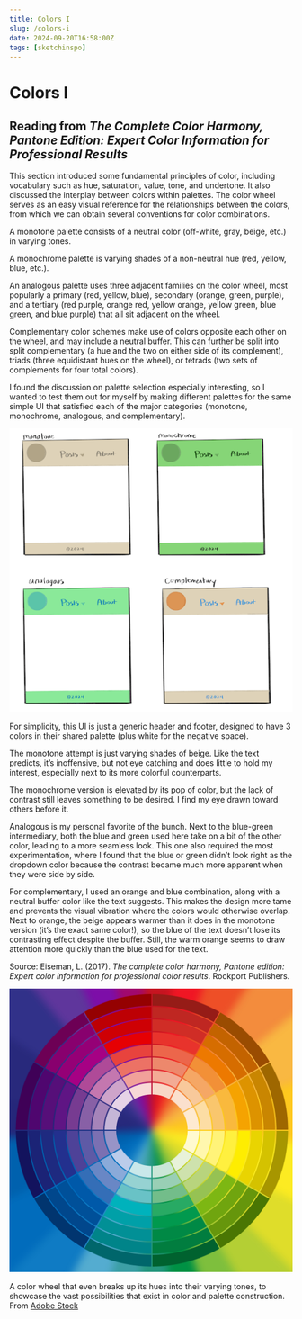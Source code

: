 ```yaml
---
title: Colors I
slug: /colors-i
date: 2024-09-20T16:58:00Z
tags: [sketchinspo]
---
```


# Colors I
## Reading from *The Complete Color Harmony, Pantone Edition: Expert Color Information for Professional Results*

This section introduced some fundamental principles of color, including vocabulary such as hue, saturation, value, tone, and undertone. It also discussed the interplay between colors within palettes. The color wheel serves as an easy visual reference for the relationships between the colors, from which we can obtain several conventions for color combinations. 

A monotone palette consists of a neutral color (off-white, gray, beige, etc.) in varying tones. 

A monochrome palette is varying shades of a non-neutral hue (red, yellow, blue, etc.). 

An analogous palette uses three adjacent families on the color wheel, most popularly a primary (red, yellow, blue), secondary (orange, green, purple), and a tertiary (red purple, orange red, yellow orange, yellow green, blue green, and blue purple) that all sit adjacent on the wheel. 

Complementary color schemes make use of colors opposite each other on the wheel, and may include a neutral buffer. This can further be split into split complementary (a hue and the two on either side of its complement), triads (three equidistant hues on the wheel), or tetrads (two sets of complements for four total colors).

I found the discussion on palette selection especially interesting, so I wanted to test them out for myself by making different palettes for the same simple UI that satisfied each of the major categories (monotone, monochrome, analogous, and complementary).

![A set of four clones of the same simple UI that have been given varying color palettes: one with varying tones of beige; one with varying tones of green; one with blue, green, and blue-green; and one that is beige, orange, and blue.](./images/colorsIsketches.png)

For simplicity, this UI is just a generic header and footer, designed to have 3 colors in their shared palette (plus white for the negative space).

The monotone attempt is just varying shades of beige. Like the text predicts, it’s inoffensive, but not eye catching and does little to hold my interest, especially next to its more colorful counterparts. 

The monochrome version is elevated by its pop of color, but the lack of contrast still leaves something to be desired. I find my eye drawn toward others before it.

Analogous is my personal favorite of the bunch. Next to the blue-green intermediary, both the blue and green used here take on a bit of the other color, leading to a more seamless look. This one also required the most experimentation, where I found that the blue or green didn’t look right as the dropdown color because the contrast became much more apparent when they were side by side. 

For complementary, I used an orange and blue combination, along with a neutral buffer color like the text suggests. This makes the design more tame and prevents the visual vibration where the colors would otherwise overlap. Next to orange, the beige appears warmer than it does in the monotone version (it’s the exact same color!), so the blue of the text doesn’t lose its contrasting effect despite the buffer. Still, the warm orange seems to draw attention more quickly than the blue used for the text.

Source: Eiseman, L. (2017). *The complete color harmony, Pantone edition: Expert color information for professional color results*. Rockport Publishers.

![A graphic showing the color wheel.](./images/colorsI.jpeg)

A color wheel that even breaks up its hues into their varying tones, to showcase the vast possibilities that exist in color and palette construction. From [Adobe Stock](https://stock.adobe.com/search?filters%5Bcontent_type%3Aphoto%5D=1&filters%5Bcontent_type%3Aillustration%5D=1&filters%5Bcontent_type%3Azip_vector%5D=1&filters%5Bcontent_type%3Avideo%5D=1&filters%5Bcontent_type%3Atemplate%5D=1&filters%5Bcontent_type%3A3d%5D=1&filters%5Bfetch_excluded_assets%5D=1&filters%5Binclude_stock_enterprise%5D=1&filters%5Bcontent_type%3Aimage%5D=1&k=color+wheel&order=relevance&safe_search=1&limit=100&search_page=1&search_type=usertyped&acp=&aco=color+wheel&get_facets=0&asset_id=327278459)